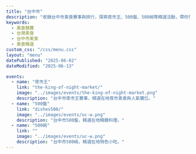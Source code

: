 ```yaml
---
title: "台中市"
description: "收錄台中市美食賽事與排行，探索夜市王、500盤、500碗等精選活動，帶你發現台灣在地美味。"
keywords:
  - 美食競賽
  - 台灣美食
  - 台中市美食
  - 美食精選
custom_css: "/css/menu.css"
layout: "menu"
datePublished: "2025-06-02"
dateModified: "2025-06-13"

events:
  - name: "夜市王"
    link: "the-king-of-night-market/"
    image: "../images/events/the-king-of-night-market.png"
    description: "台中市夜市王賽事，精選在地夜市美食與人氣攤位。"
  - name: "500盤"
    link: "dishes500/"
    image: "../images/events/uc-w.png"
    description: "台中市500盤，精選在地精緻料理。"
  - name: "500碗"
    link: ""
    image: "../images/events/uc-w.png"
    description: "台中市500碗，精選在地特色小吃。"
---
```


